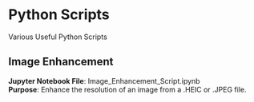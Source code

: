 # Python Scripts
Various Useful Python Scripts

## Image Enhancement
**Jupyter Notebook File**: Image_Enhancement_Script.ipynb <br>
**Purpose**: Enhance the resolution of an image from a .HEIC or .JPEG file. <br>
